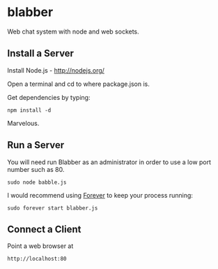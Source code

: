 blabber
=======

Web chat system with node and web sockets.


Install a Server
----------------

Install Node.js - http://nodejs.org/

Open a terminal and cd to where package.json is.

Get dependencies by typing: 

    npm install -d

Marvelous.
 
 
Run a Server
------------

You will need run Blabber as an administrator in order to use a low port number such as 80. 

    sudo node babble.js

I would recommend using [Forever](https://github.com/nodejitsu/forever) to keep your process running:

    sudo forever start blabber.js
    
Connect a Client
----------------

Point a web browser at

    http://localhost:80
